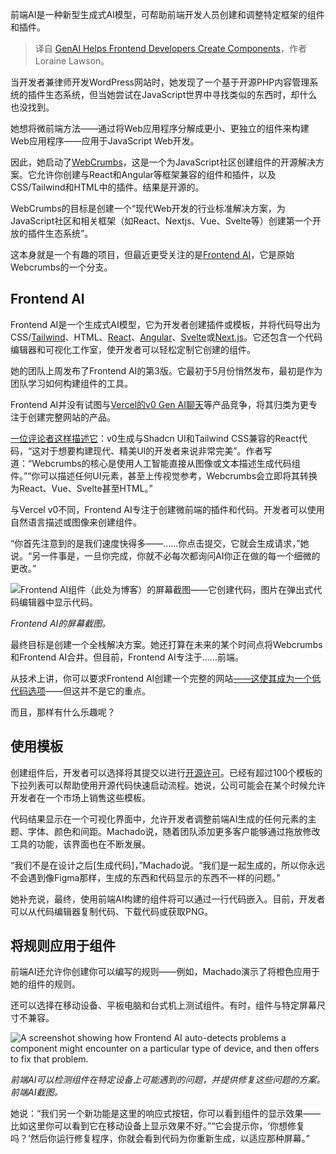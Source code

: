 
<!--
title: 生成式AI帮助前端开发者创建组件
cover: https://cdn.thenewstack.io/media/2025/01/674ff385-frontendwebdevelopment.jpg
-->

前端AI是一种新型生成式AI模型，可帮助前端开发人员创建和调整特定框架的组件和插件。

> 译自 [GenAI Helps Frontend Developers Create Components](https://thenewstack.io/genai-helps-frontend-developers-create-components/)，作者 Loraine Lawson。

当开发者兼律师开发WordPress网站时，她发现了一个基于开源PHP内容管理系统的插件生态系统，但当她尝试在JavaScript世界中寻找类似的东西时，却什么也没找到。

她想将微前端方法——通过将Web应用程序分解成更小、更独立的组件来构建Web应用程序——应用于JavaScript Web开发。

因此，她启动了[WebCrumbs](https://github.com/webcrumbs-community/webcrumbs)，这是一个为JavaScript社区创建组件的开源解决方案。它允许你创建与React和Angular等框架兼容的组件和插件，以及CSS/Tailwind和HTML中的插件。结果是开源的。

WebCrumbs的目标是创建一个“现代Web开发的行业标准解决方案，为JavaScript社区和相关框架（如React、Nextjs、Vue、Svelte等）创建第一个开放的插件生态系统”。

这本身就是一个有趣的项目，但最近更受关注的是[Frontend AI](https://tools.webcrumbs.org/frontend-ai)，它是原始Webcrumbs的一个分支。

## Frontend AI

Frontend AI是一个生成式AI模型，它为开发者创建插件或模板，并将代码导出为CSS/[Tailwind](https://thenewstack.io/tailwind-css-for-developers-style-without-using-css-code/)、HTML、[React](https://thenewstack.io/new-york-public-library-on-choosing-react-to-rebuild-website/)、[Angular](https://thenewstack.io/angular-shares-potential-ideas-for-2025-improvements/)、[Svelte](https://thenewstack.io/youll-write-less-code-with-svelte-5-0-promises-rich-harris/)或[Next.js](https://thenewstack.io/next-js-canary-supports-partial-pre-rendering-for-faster-sites/)。它还包含一个代码编辑器和可视化工作室，使开发者可以轻松定制它创建的组件。

她的团队上周发布了Frontend AI的第3版。它最初于5月份悄然发布，最初是作为团队学习如何构建组件的工具。

Frontend AI并没有试图与[Vercel的v0 Gen AI聊天](https://v0.dev/)等产品竞争，将其归类为更专注于创建完整网站的产品。

[一位评论者这样描述它](https://hackernoon.com/should-you-try-v0-webcrumbs-or-both)：v0生成与Shadcn UI和Tailwind CSS兼容的React代码，“这对于想要构建现代、精美UI的开发者来说非常完美”。作者写道：“Webcrumbs的核心是使用人工智能直接从图像或文本描述生成代码组件。”“你可以描述任何UI元素，甚至上传视觉参考，Webcrumbs会立即将其转换为React、Vue、Svelte甚至HTML。”

与Vercel v0不同，Frontend AI专注于创建微前端的插件和代码。开发者可以使用自然语言描述或图像来创建组件。

“你首先注意到的是我们速度快得多——……你点击提交，它就会生成请求，”她说。“另一件事是，一旦你完成，你就不必每次都询问AI你正在做的每一个细微的更改。”

![Frontend AI组件（此处为博客）的屏幕截图——它创建代码，图片在弹出式代码编辑器中显示代码。](https://cdn.thenewstack.io/media/2025/01/897c59ed-frontendai.png)

*Frontend AI的屏幕截图。*

最终目标是创建一个全栈解决方案。她还打算在未来的某个时间点将Webcrumbs和Frontend AI合并。但目前，Frontend AI专注于……前端。

从技术上讲，你可以要求Frontend AI创建一个完整的网站[——这使其成为一个低代码选项](https://thenewstack.io/terraform-cloud-now-offers-less-code-and-no-code-options/)——但这并不是它的重点。

而且，那样有什么乐趣呢？

## 使用模板

创建组件后，开发者可以选择将其提交以进行[开源许可](https://thenewstack.io/how-do-open-source-licenses-work-the-ultimate-guide/)。已经有超过100个模板的下拉列表可以帮助使用开源代码快速启动流程。她说，公司可能会在某个时候允许开发者在一个市场上销售这些模板。

代码结果显示在一个可视化界面中，允许开发者调整前端AI生成的任何元素的主题、字体、颜色和间距。Machado说，随着团队添加更多客户能够通过拖放修改工具的功能，该界面也在不断发展。

“我们不是在设计之后[生成代码]，”Machado说。“我们是一起生成的，所以你永远不会遇到像Figma那样，生成的东西和代码显示的东西不一样的问题。”

她补充说，最终，使用前端AI构建的组件将可以通过一行代码嵌入。目前，开发者可以从代码编辑器复制代码、下载代码或获取PNG。

## 将规则应用于组件

前端AI还允许你创建你可以编写的规则——例如，Machado演示了将橙色应用于她的组件的规则。

还可以选择在移动设备、平板电脑和台式机上测试组件。有时，组件与特定屏幕尺寸不兼容。

![A screenshot showing how Frontend AI auto-detects problems a component might encounter on a particular type of device, and then offers to fix that problem.](https://cdn.thenewstack.io/media/2025/01/c6882626-runthefixfrontendai.png)

*前端AI可以检测组件在特定设备上可能遇到的问题，并提供修复这些问题的方案。前端AI截图。*

她说：“我们另一个新功能是这里的响应式按钮，你可以看到组件的显示效果——比如这里你可以看到它在移动设备上显示效果不好。”“它会提示你，‘你想修复吗？’然后你运行修复程序，你就会看到代码为你重新生成，以适应那种屏幕。”
